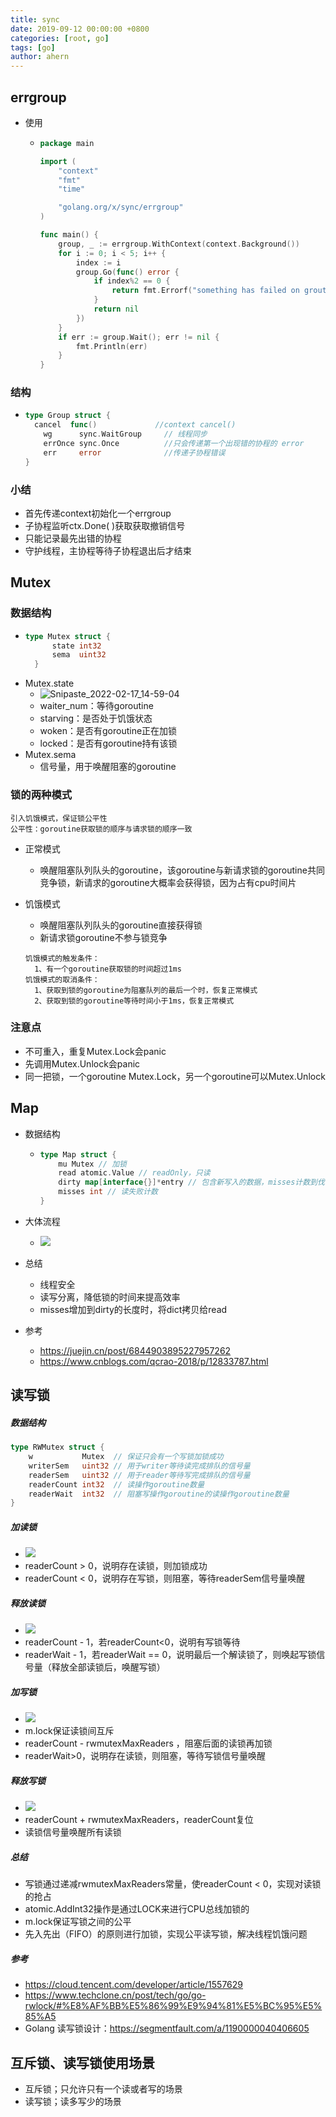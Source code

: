 ```yaml
---
title: sync
date: 2019-09-12 00:00:00 +0800
categories: [root, go]
tags: [go]
author: ahern
---
```


## errgroup

- 使用

  - ```go
    package main
    
    import (
        "context"
        "fmt"
        "time"
    
        "golang.org/x/sync/errgroup"
    )
    
    func main() {
        group, _ := errgroup.WithContext(context.Background())
        for i := 0; i < 5; i++ {
            index := i
            group.Go(func() error {
                if index%2 == 0 {
                    return fmt.Errorf("something has failed on grouting:%d", index)
                }
                return nil
            })
        }
        if err := group.Wait(); err != nil {
            fmt.Println(err)
        }
    }
    ```

  

### 结构

- ```go
  type Group struct {
    cancel  func()             //context cancel()
      wg      sync.WaitGroup     // 线程同步    
      errOnce sync.Once          //只会传递第一个出现错的协程的 error
      err     error              //传递子协程错误
  }
  ```

### 小结

- 首先传递context初始化一个errgroup
- 子协程监听ctx.Done( )获取获取撤销信号
- 只能记录最先出错的协程
- 守护线程，主协程等待子协程退出后才结束

## Mutex
### 数据结构
- ```go
  type Mutex struct {
	    state int32
	    sema  uint32
    }
  ```
- Mutex.state
  - ![Snipaste_2022-02-17_14-59-04](https://raw.githubusercontent.com/li-zeyuan/access/master/img/Snipaste_2022-02-17_14-59-04.png)
  - waiter_num：等待goroutine
  - starving：是否处于饥饿状态
  - woken：是否有goroutine正在加锁
  - locked：是否有goroutine持有该锁
- Mutex.sema
  - 信号量，用于唤醒阻塞的goroutine
### 锁的两种模式

```
引入饥饿模式，保证锁公平性
公平性：goroutine获取锁的顺序与请求锁的顺序一致
```

- 正常模式
  - 唤醒阻塞队列队头的goroutine，该goroutine与新请求锁的goroutine共同竞争锁，新请求的goroutine大概率会获得锁，因为占有cpu时间片
  
- 饥饿模式
  - 唤醒阻塞队列队头的goroutine直接获得锁
  - 新请求锁goroutine不参与锁竞争
  
  ```
  饥饿模式的触发条件：
  	1、有一个goroutine获取锁的时间超过1ms
  饥饿模式的取消条件：
  	1、获取到锁的goroutine为阻塞队列的最后一个时，恢复正常模式
  	2、获取到锁的goroutine等待时间小于1ms，恢复正常模式
  ```

### 注意点

- 不可重入，重复Mutex.Lock会panic
- 先调用Mutex.Unlock会panic
- 同一把锁，一个goroutine Mutex.Lock，另一个goroutine可以Mutex.Unlock

## Map

- 数据结构

  - ```go
    type Map struct {
    	mu Mutex // 加锁
    	read atomic.Value // readOnly，只读
    	dirty map[interface{}]*entry // 包含新写入的数据，misses计数到伐值则拷贝到read
    	misses int // 读失败计数
    }
    ```

- 大体流程

  - ![](https://raw.githubusercontent.com/li-zeyuan/access/master/img/20210319141225.png)

- 总结
  - 线程安全
  - 读写分离，降低锁的时间来提高效率
  - misses增加到dirty的长度时，将dict拷贝给read

- 参考
  - https://juejin.cn/post/6844903895227957262
  - https://www.cnblogs.com/qcrao-2018/p/12833787.html

## 读写锁

##### 数据结构

```go
type RWMutex struct {
    w           Mutex  // 保证只会有一个写锁加锁成功
    writerSem   uint32 // 用于writer等待读完成排队的信号量
    readerSem   uint32 // 用于reader等待写完成排队的信号量
    readerCount int32  // 读操作goroutine数量
    readerWait  int32  // 阻塞写操作goroutine的读操作goroutine数量
}
```

##### 加读锁

- ![](https://raw.githubusercontent.com/li-zeyuan/access/master/img/20210323101222.png)
- readerCount > 0，说明存在读锁，则加锁成功
- readerCount < 0，说明存在写锁，则阻塞，等待readerSem信号量唤醒

##### 释放读锁

- ![](https://raw.githubusercontent.com/li-zeyuan/access/master/img/20210323102653.png)
- readerCount - 1，若readerCount<0，说明有写锁等待
- readerWait - 1，若readerWait == 0，说明最后一个解读锁了，则唤起写锁信号量（释放全部读锁后，唤醒写锁）

##### 加写锁

- ![](https://raw.githubusercontent.com/li-zeyuan/access/master/img/20210323103907.png)
- m.lock保证读锁间互斥
- readerCount - rwmutexMaxReaders ，阻塞后面的读锁再加锁
- readerWait>0，说明存在读锁，则阻塞，等待写锁信号量唤醒

##### 释放写锁

- ![](https://raw.githubusercontent.com/li-zeyuan/access/master/img/20210323105015.png)
- readerCount + rwmutexMaxReaders，readerCount复位
- 读锁信号量唤醒所有读锁

##### 总结

- 写锁通过递减rwmutexMaxReaders常量，使readerCount < 0，实现对读锁的抢占
- atomic.AddInt32操作是通过LOCK来进行CPU总线加锁的
- m.lock保证写锁之间的公平
- 先入先出（FIFO）的原则进行加锁，实现公平读写锁，解决线程饥饿问题

##### 参考

- https://cloud.tencent.com/developer/article/1557629
- https://www.techclone.cn/post/tech/go/go-rwlock/#%E8%AF%BB%E5%86%99%E9%94%81%E5%BC%95%E5%85%A5
- Golang 读写锁设计：https://segmentfault.com/a/1190000040406605

## 互斥锁、读写锁使用场景
- 互斥锁；只允许只有一个读或者写的场景
- 读写锁；读多写少的场景
